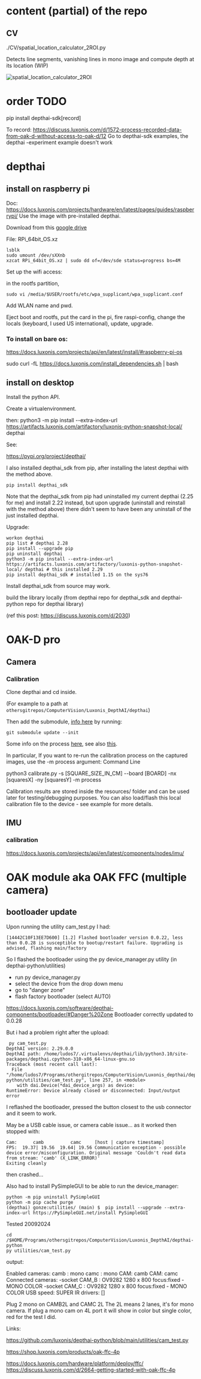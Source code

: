 # content (partial) of the repo

## CV

./CV/spatial_location_calculator_2ROI.py

Detects line segments, vanishing lines in mono image and compute depth at its location (WIP)

![spatial_location_calculator_2ROI](img/CV__spatial_location_calculator_2ROI.png)

# order TODO

pip install depthai-sdk[record]

To record:
https://discuss.luxonis.com/d/1572-process-recorded-data-from-oak-d-without-access-to-oak-d/12
Go to depthai-sdk examples, the depthai -experiment example doesn't work

# depthai

## install on raspberry pi

Doc: https://docs.luxonis.com/projects/hardware/en/latest/pages/guides/raspberrypi/
Use the image with pre-installed depthai.

Download from this [google drive](https://drive.google.com/drive/folders/1O50jPpGj_82jkAokdrsG--k9OBQfMXK5)

File: RPi_64bit_OS.xz

    lsblk
    sudo umount /dev/sXXnb
    xzcat RPi_64bit_OS.xz | sudo dd of=/dev/sde status=progress bs=4M

Set up the wifi access:

in the rootfs partition, 

    sudo vi /media/$USER/rootfs/etc/wpa_supplicant/wpa_supplicant.conf

Add WLAN name and pwd.

Eject boot and rootfs, put the card in the pi, fire raspi-config, change the locals (keyboard, I used US international),  update, upgrade.


### To install on bare os:
https://docs.luxonis.com/projects/api/en/latest/install/#raspberry-pi-os

sudo curl -fL https://docs.luxonis.com/install_dependencies.sh | bash





## install on desktop

Install the python API.

Create a virtualenvironment.

then: 
python3 -m pip install --extra-index-url https://artifacts.luxonis.com/artifactory/luxonis-python-snapshot-local/ depthai

See:

https://pypi.org/project/depthai/

I also installed depthai_sdk from pip, after installing the latest depthai with the method above.

    pip install depthai_sdk

Note that the depthai_sdk from pip had uninstalled my current depthai (2.25 for me) and install 2.22 instead, but upon upgrade (uninstall and reinstall with the method above) there didn't seem to have been any uninstall of the just installed depthai.

Upgrade:

    workon depthai
    pip list # depthai 2.28
    pip install --upgrade pip
    pip uninstall depthai
    python3 -m pip install --extra-index-url https://artifacts.luxonis.com/artifactory/luxonis-python-snapshot-local/ depthai # this installed 2.29
    pip install depthai_sdk # installed 1.15 on the sys76



Install depthai_sdk from source may work.

build the library locally (from depthai repo for depthai_sdk and depthai-python repo for depthai library)

(ref this post: https://discuss.luxonis.com/d/2030)
# OAK-D pro

## Camera

### Calibration

Clone depthai and cd inside.

(For example to a path at `othersgitrepos/ComputerVision/Luxonis_DepthAI/depthai`)

Then add the submodule, [info here](https://github.com/luxonis/depthai-calibration?tab=readme-ov-file) by running:

    git submodule update --init

Some info on the process [here](https://docs.luxonis.com/hardware/platform/calibration), see also [this](https://docs.luxonis.com/software/depthai/examples/calibration_load#calibration-load).

In particular, If you want to re-run the calibration process on the captured images, use the -m process argument:
Command Line

python3 calibrate.py -s [SQUARE_SIZE_IN_CM] --board [BOARD] -nx [squaresX] -ny [squaresY] -m process

Calibration results are stored inside the resources/ folder and can be used later for testing/debugging purposes. You can also load/flash this local calibration file to the device - see example for more details.

## IMU

### calibration


https://docs.luxonis.com/projects/api/en/latest/components/nodes/imu/

# OAK module aka OAK FFC (multiple camera)

## bootloader update

Upon running the utility cam_test.py I had:

    [14442C10F13EE7D600] [1.2] Flashed bootloader version 0.0.22, less than 0.0.28 is susceptible to bootup/restart failure. Upgrading is advised, flashing main/factory 

So I flashed the bootloader using the py device_manager.py utility (in depthai-python/utilities)

- run py device_manager.py
- select the device from the drop down menu
- go to "danger zone"
- flash factory bootloader (select AUTO)

https://docs.luxonis.com/software/depthai-components/bootloader/#Danger%20Zone
Bootloader correctly updated to 0.0.28

But i had a problem right after the upload:

     py cam_test.py
    DepthAI version: 2.29.0.0
    DepthAI path: /home/ludos7/.virtualenvs/depthai/lib/python3.10/site-packages/depthai.cpython-310-x86_64-linux-gnu.so
    Traceback (most recent call last):
      File "/home/ludos7/Programs/othergitrepos/ComputerVision/Luxonis_depthai/depthai-python/utilities/cam_test.py", line 257, in <module>
        with dai.Device(*dai_device_args) as device:
    RuntimeError: Device already closed or disconnected: Input/output error

I reflashed the bootloader, pressed the button closest to the usb connector and it seem to work.

May be a USB cable issue, or camera cable issue... as it worked then stopped with:

    Cam:      camb          camc     [host | capture timestamp]
    FPS:  19.37| 19.56  19.64| 19.56 Communication exception - possible device error/misconfiguration. Original message 'Couldn't read data from stream: 'camb' (X_LINK_ERROR)'
    Exiting cleanly


then crashed...

Also had to install PySimpleGUI to be able to run the device_manager:

    python -m pip uninstall PySimpleGUI
    python -m pip cache purge
    (depthai) gonze:utilities/ (main) $  pip install --upgrade --extra-index-url https://PySimpleGUI.net/install PySimpleGUI


Tested 20092024

    cd /$HOME/Programs/othersgitrepos/ComputerVision/Luxonis_DepthAI/depthai-python
    py utilities/cam_test.py

output:

Enabled cameras:
   camb : mono
   camc : mono
CAM:  camb
CAM:  camc
Connected cameras:
 -socket CAM_B : OV9282 1280 x  800 focus:fixed - MONO COLOR
 -socket CAM_C : OV9282 1280 x  800 focus:fixed - MONO COLOR
USB speed: SUPER
IR drivers: []


Plug 2 mono on CAMB2L and CAMC 2L
The 2L means 2 lanes, it's for mono camera.
If plug a mono cam on 4L port it will show in color but single color, red for the test I did.

Links:

https://github.com/luxonis/depthai-python/blob/main/utilities/cam_test.py

https://shop.luxonis.com/products/oak-ffc-4p

https://docs.luxonis.com/hardware/platform/deploy/ffc/
https://discuss.luxonis.com/d/2664-getting-started-with-oak-ffc-4p

